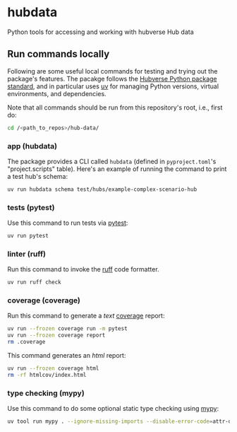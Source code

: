 # hubdata

Python tools for accessing and working with hubverse Hub data

## Run commands locally

Following are some useful local commands for testing and trying out the package's features. The pacakge follows the [Hubverse Python package standard](https://docs.hubverse.io/en/latest/developer/python.html), and in particular uses [uv](https://docs.astral.sh/uv/) for managing Python versions, virtual environments, and dependencies.

Note that all commands should be run from this repository's root, i.e., first do:

```bash
cd /<path_to_repos>/hub-data/
```

### app (hubdata)

The package provides a CLI called `hubdata` (defined in `pyproject.toml`'s "project.scripts" table). Here's an example of running the command to print a test hub's schema:

```bash
uv run hubdata schema test/hubs/example-complex-scenario-hub
```

### tests (pytest)

Use this command to run tests via [pytest](https://docs.pytest.org/en/stable/):

```bash
uv run pytest
```

### linter (ruff)

Run this command to invoke the [ruff](https://github.com/astral-sh/ruff) code formatter.

```bash
uv run ruff check
```

### coverage (coverage)

Run this command to generate a _text_ [coverage](https://coverage.readthedocs.io/en/7.8.2/) report:

```bash
uv run --frozen coverage run -m pytest
uv run --frozen coverage report
rm .coverage
```

This command generates an _html_ report:

```bash
uv run --frozen coverage html
rm -rf htmlcov/index.html
```

### type checking (mypy)

Use this command to do some optional static type checking using [mypy](https://mypy-lang.org/):

```bash
uv tool run mypy . --ignore-missing-imports --disable-error-code=attr-defined
```
